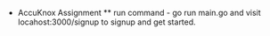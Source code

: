 * AccuKnox Assignment
** run command - go run main.go and visit locahost:3000/signup to signup and get started.